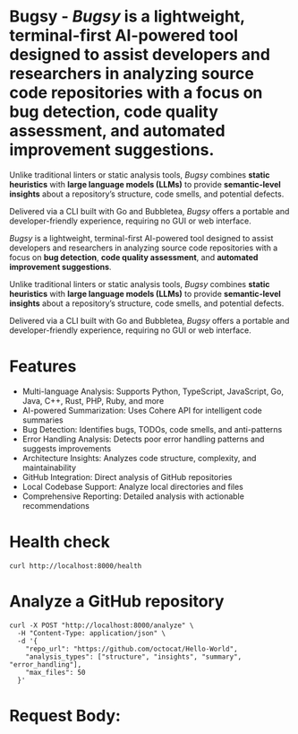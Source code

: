 # Bugsy - _Bugsy_ is a lightweight, terminal-first AI-powered tool designed to assist developers and researchers in analyzing source code repositories with a focus on **bug detection**, **code quality assessment**, and **automated improvement suggestions**.

Unlike traditional linters or static analysis tools, _Bugsy_ combines **static heuristics** with **large language models (LLMs)** to provide **semantic-level insights** about a repository’s structure, code smells, and potential defects.

  
Delivered via a CLI built with Go and Bubbletea, _Bugsy_ offers a portable and developer-friendly experience, requiring no GUI or web interface.

_Bugsy_ is a lightweight, terminal-first AI-powered tool designed to assist developers and researchers in analyzing source code repositories with a focus on **bug detection**, **code quality assessment**, and **automated improvement suggestions**.

Unlike traditional linters or static analysis tools, _Bugsy_ combines **static heuristics** with **large language models (LLMs)** to provide **semantic-level insights** about a repository’s structure, code smells, and potential defects.

  
Delivered via a CLI built with Go and Bubbletea, _Bugsy_ offers a portable and developer-friendly experience, requiring no GUI or web interface.

# Features

- Multi-language Analysis: Supports Python, TypeScript, JavaScript, Go, Java, C++, Rust, PHP, Ruby, and more
- AI-powered Summarization: Uses Cohere API for intelligent code summaries
- Bug Detection: Identifies bugs, TODOs, code smells, and anti-patterns
- Error Handling Analysis: Detects poor error handling patterns and suggests improvements
- Architecture Insights: Analyzes code structure, complexity, and maintainability
- GitHub Integration: Direct analysis of GitHub repositories
- Local Codebase Support: Analyze local directories and files
- Comprehensive Reporting: Detailed analysis with actionable recommendations


# Health check
```
curl http://localhost:8000/health
```
# Analyze a GitHub repository
```
curl -X POST "http://localhost:8000/analyze" \
  -H "Content-Type: application/json" \
  -d '{
    "repo_url": "https://github.com/octocat/Hello-World",
    "analysis_types": ["structure", "insights", "summary", "error_handling"],
    "max_files": 50
  }'
```

# Request Body: